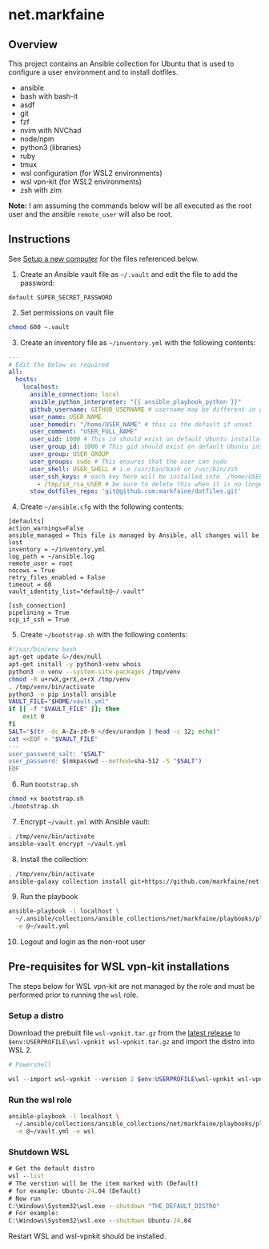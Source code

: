 # net.markfaine

## Overview 
This project contains an Ansible collection for Ubuntu that is used to configure a user environment and to install dotfiles.

- ansible
- bash with bash-it
- asdf
- git
- fzf
- nvim with NVChad
- node/npm 
- python3 (libraries)
- ruby
- tmux
- wsl configuration (for WSL2 environments)
- wsl vpn-kit (for WSL2 environments)
- zsh with zim

**Note:** I am assuming the commands below will be all executed as the root user and the ansible `remote_user` will also be root. 


## Instructions
See [Setup a new computer](https://gist.github.com/markfaine/ba7468b0d81d1914ac1a7f97e2998606) for the files referenced below.

1. Create an Ansible vault file as `~/.vault` and edit the file to add the password:
```
default SUPER_SECRET_PASSWORD
```
2. Set permissions on vault file
```sh
chmod 600 ~.vault
```
3. Create an inventory file as `~/inventory.yml` with the following contents:
```yml
---
# Edit the below as required
all:
  hosts:
    localhost:
      ansible_connection: local
      ansible_python_interpreter: "{{ ansible_playbook_python }}"
      github_username: GITHUB_USERNAME # username may be different in github
      user_name: USER_NAME
      user_homedir: "/home/USER_NAME" # this is the default if unset
      user_comment: "USER_FULL_NAME"
      user_uid: 1000 # This id should exist on default Ubuntu installations but verify before using
      user_group_id: 1000 # This gid should exist on default Ubuntu installations but verify before using
      user_group: USER_GROUP
      user_groups: sudo # This ensures that the user can sudo
      user_shell: USER_SHELL # i.e /usr/bin/bash or /usr/bin/zsh
      user_ssh_keys: # each key here will be installed into `/home/USER_NAME/.ssh/<basename>`
        - /tmp/id_rsa_USER # be sure to delete this when it is no longer needed
      stow_dotfiles_repo: 'git@github.com:markfaine/dotfiles.git' 
```
4. Create `~/ansible.cfg` with the following contents:
```
[defaults]
action_warnings=False
ansible_managed = This file is managed by Ansible, all changes will be lost
inventory = ~/inventory.yml
log_path = ~/ansible.log
remote_user = root
nocows = True
retry_files_enabled = False
timeout = 60
vault_identity_list="default@~/.vault"

[ssh_connection]
pipelining = True
scp_if_ssh = True
```
5. Create `~/bootstrap.sh` with the following contents:
```sh
#!/usr/bin/env bash
apt-get update &>/dev/null
apt-get install -y python3-venv whois
python3 -m venv --system-site-packages /tmp/venv
chmod -R u+rwX,g+rX,o+rX /tmp/venv
. /tmp/venv/bin/activate
python3 -m pip install ansible
VAULT_FILE="$HOME/vault.yml"
if [[ -f "$VAULT_FILE" ]]; then
    exit 0
fi
SALT="$(tr -dc A-Za-z0-9 </dev/urandom | head -c 12; echo)"
cat <<EOF > "$VAULT_FILE"
---
user_password_salt: "$SALT"
user_password: $(mkpasswd --method=sha-512 -S "$SALT")
EOF
```
6. Run `bootstrap.sh` 
```sh
chmod +x bootstrap.sh
./bootstrap.sh
```
7. Encrypt `~/vault.yml` with Ansible vault:
```sh
. /tmp/venv/bin/activate
ansible-vault encrypt ~/vault.yml
```
8. Install the collection:
```sh
. /tmp/venv/bin/activate
ansible-galaxy collection install git+https://github.com/markfaine/net-markfaine.git
```
9. Run the playbook
```sh
ansible-playbook -l localhost \
  ~/.ansible/collections/ansible_collections/net/markfaine/playbooks/playbook.yml \
  -e @~/vault.yml
```
10. Logout and login as the non-root user

## Pre-requisites for WSL vpn-kit installations
The steps below for WSL vpn-kit are not managed by the role and must be performed prior to running the `wsl` role.

### Setup a distro

Download the prebuilt file `wsl-vpnkit.tar.gz` from the [latest release](https://github.com/sakai135/wsl-vpnkit/releases/latest) to `$env:USERPROFILE\wsl-vpnkit wsl-vpnkit.tar.gz` and import the distro into WSL 2.

```ps1
# Powershell

wsl --import wsl-vpnkit --version 2 $env:USERPROFILE\wsl-vpnkit wsl-vpnkit.tar.gz
```

### Run the wsl role
```sh
ansible-playbook -l localhost \
  ~/.ansible/collections/ansible_collections/net/markfaine/playbooks/playbook.yml \
  -e @~/vault.yml -e wsl
```

### Shutdown WSL
```cmd
# Get the default distro
wsl --list
# The verstion will be the item marked with (Default)
# for example: Ubuntu-24.04 (Default)
# Now run
C:\Windows\System32\wsl.exe --shutdown "THE_DEFAULT_DISTRO"
# For example:
C:\Windows\System32\wsl.exe --shutdown Ubuntu-24.04 
```

Restart WSL and wsl-vpnkit should be installed.
